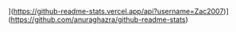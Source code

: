 ](https://github-readme-stats.vercel.app/api?username=Zac2007)](https://github.com/anuraghazra/github-readme-stats)
